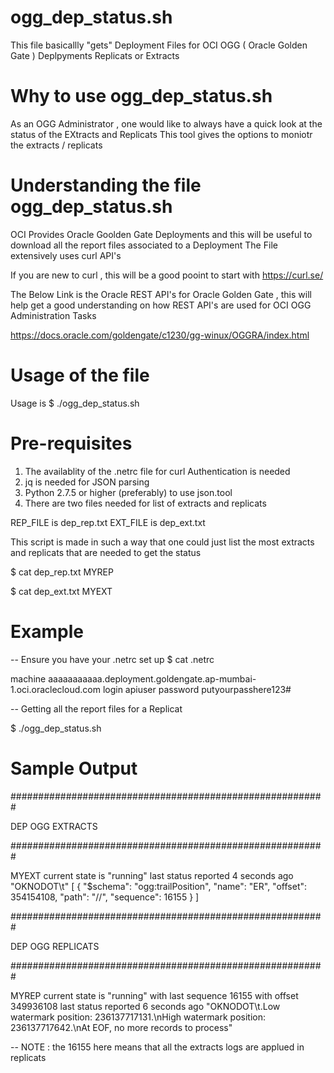 

# ogg_dep_status.sh
This file basicallly "gets" Deployment Files for OCI OGG ( Oracle Golden Gate ) Deplpyments Replicats or Extracts

# Why to use ogg_dep_status.sh

As an OGG Administrator , one would like to always have a quick look at the status of the EXtracts and Replicats 
This tool gives the options to moniotr the extracts / replicats 


# Understanding the file ogg_dep_status.sh

OCI Provides Oracle Goolden Gate Deployments and this will be useful to download all the report files associated to a Deployment 
The File extensively uses curl API's

If you are new to curl , this will be a good pooint to start with 
https://curl.se/

The Below Link is the Oracle REST API's for Oracle Golden Gate ,
this will help get a good understanding on how REST API's are used for OCI OGG Administration Tasks

https://docs.oracle.com/goldengate/c1230/gg-winux/OGGRA/index.html

# Usage of the file 

Usage is $ ./ogg_dep_status.sh 

# Pre-requisites 

1) The availablity of the .netrc file for curl Authentication is needed 
2) jq is needed for JSON parsing
3) Python 2.7.5 or higher (preferably) to use json.tool
4) There are two files needed for list of extracts and replicats 

REP_FILE is dep_rep.txt
EXT_FILE is dep_ext.txt

This script is made in such a way that one could just list the most extracts and replicats that are needed to get the status 

$ cat dep_rep.txt
MYREP

$ cat dep_ext.txt
MYEXT 

# Example

-- Ensure you have your .netrc set up 
$ cat .netrc
 
machine         aaaaaaaaaaa.deployment.goldengate.ap-mumbai-1.oci.oraclecloud.com login           apiuser  password        putyourpasshere123#

-- Getting all the report files for a Replicat
 
 $ ./ogg_dep_status.sh 


# Sample Output


#########################################################

DEP OGG EXTRACTS

#########################################################

MYEXT current state is "running" last status reported 4 seconds ago
"OKNODOT\t" [ { "$schema": "ogg:trailPosition", "name": "ER", "offset": 354154108, "path": "//", "sequence": 16155 } ]


#########################################################

DEP OGG REPLICATS

#########################################################

MYREP current state is "running" with last sequence 16155 with offset 349936108 last status reported 6 seconds ago
"OKNODOT\t.Low watermark position: 236137717131.\nHigh watermark position: 236137717642.\nAt EOF, no more records to process"


-- NOTE : the 16155 here means that all the extracts logs are applued in replicats
